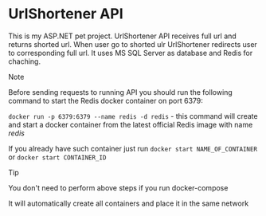 # UrlShortener API
 This is my ASP.NET pet project. UrlShortener API receives full url and returns shorted url. When user go to shorted ulr UrlShortener redirects user to corresponding full url. 
 It uses MS SQL Server as database and Redis for chaching.

> [!NOTE]
> Before sending requests to running API you should run the following command to start the Redis docker container on port 6379:
> 
> `docker run -p 6379:6379 --name redis -d redis` - this command will create and start a docker container from the latest official Redis image with name _redis_
> 
> If you already have such container just run `docker start NAME_OF_CONTAINER` or `docker start CONTAINER_ID`

> [!TIP]
> You don't need to perform above steps if you run docker-compose
> 
> It will automatically create all containers and place it in the same network
